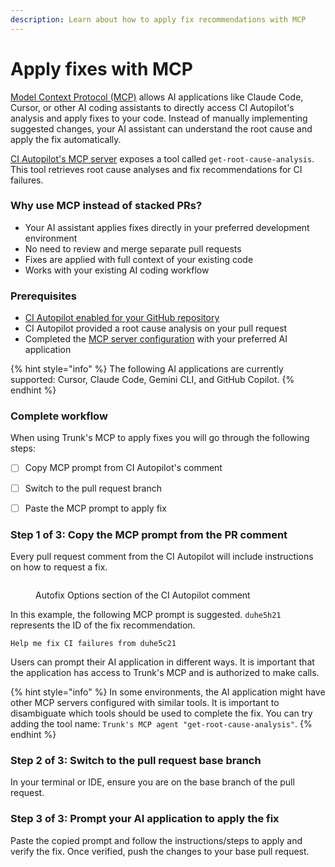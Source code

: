 ```yaml
---
description: Learn about how to apply fix recommendations with MCP
---
```


# Apply fixes with MCP

[Model Context Protocol (MCP)](https://modelcontextprotocol.io/docs/getting-started/intro) allows AI applications like Claude Code, Cursor, or other AI coding assistants to directly access CI Autopilot's analysis and apply fixes to your code. Instead of manually implementing suggested changes, your AI assistant can understand the root cause and apply the fix automatically.



[CI Autopilot's MCP server](../use-mcp-server/) exposes a tool called `get-root-cause-analysis`. This tool retrieves root cause analyses and fix recommendations for CI failures.



### Why use MCP instead of stacked PRs?

* Your AI assistant applies fixes directly in your preferred development environment
* No need to review and merge separate pull requests
* Fixes are applied with full context of your existing code
* Works with your existing AI coding workflow



### Prerequisites

* [CI Autopilot enabled for your GitHub repository](../get-started/)
* CI Autopilot provided a root cause analysis on your pull request
* Completed the [MCP server configuration](../use-mcp-server/configuration/) with your preferred AI application



{% hint style="info" %}
The following AI applications are currently supported: Cursor, Claude Code, Gemini CLI, and GitHub Copilot.
{% endhint %}



### Complete workflow

When using Trunk's MCP to apply fixes you will go through the following steps:



* [ ] Copy MCP prompt from CI Autopilot's comment
* [ ] Switch to the pull request branch
* [ ] Paste the MCP prompt to apply fix



### Step 1 of 3: Copy the MCP prompt from the PR comment

Every pull request comment from the CI Autopilot will include instructions on how to request a fix.

<figure><img src="../../.gitbook/assets/Screenshot 2025-09-12 at 10.32.44 AM.png" alt=""><figcaption><p>Autofix Options section of the CI Autopilot comment</p></figcaption></figure>

In this example, the following MCP prompt is suggested. `duhe5h21` represents the ID of the fix recommendation.

```
Help me fix CI failures from duhe5c21
```

Users can prompt their AI application in different ways. It is important that the application has access to Trunk's MCP and is authorized to make calls.

{% hint style="info" %}
In some environments, the AI application might have other MCP servers configured with similar tools. It is important to disambiguate which tools should be used to complete the fix. You can try adding the tool name: `Trunk's MCP agent "get-root-cause-analysis"`.
{% endhint %}

### Step 2 of 3: Switch to the pull request base branch

In your terminal or IDE, ensure you are on the base branch of the pull request.



### Step 3 of 3: Prompt your AI application to apply the fix

Paste the copied prompt and follow the instructions/steps to apply and verify the fix. Once verified, push the changes to your base pull request.

